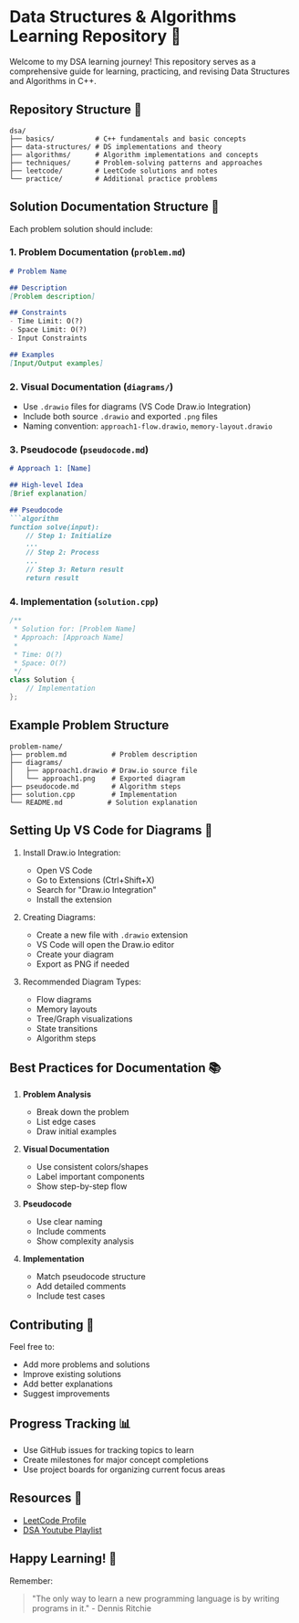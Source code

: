 # Data Structures & Algorithms Learning Repository 🚀

Welcome to my DSA learning journey! This repository serves as a comprehensive guide for learning, practicing, and revising Data Structures and Algorithms in C++.

## Repository Structure 📂

```
dsa/
├── basics/          # C++ fundamentals and basic concepts
├── data-structures/ # DS implementations and theory
├── algorithms/      # Algorithm implementations and concepts
├── techniques/      # Problem-solving patterns and approaches
├── leetcode/        # LeetCode solutions and notes
└── practice/        # Additional practice problems
```

## Solution Documentation Structure 📝

Each problem solution should include:

### 1. Problem Documentation (`problem.md`)
```markdown
# Problem Name

## Description
[Problem description]

## Constraints
- Time Limit: O(?)
- Space Limit: O(?)
- Input Constraints

## Examples
[Input/Output examples]
```

### 2. Visual Documentation (`diagrams/`)
- Use `.drawio` files for diagrams (VS Code Draw.io Integration)
- Include both source `.drawio` and exported `.png` files
- Naming convention: `approach1-flow.drawio`, `memory-layout.drawio`

### 3. Pseudocode (`pseudocode.md`)
```markdown
# Approach 1: [Name]

## High-level Idea
[Brief explanation]

## Pseudocode
```algorithm
function solve(input):
    // Step 1: Initialize
    ...
    // Step 2: Process
    ...
    // Step 3: Return result
    return result
```

### 4. Implementation (`solution.cpp`)
```cpp
/**
 * Solution for: [Problem Name]
 * Approach: [Approach Name]
 * 
 * Time: O(?)
 * Space: O(?)
 */
class Solution {
    // Implementation
};
```

## Example Problem Structure
```
problem-name/
├── problem.md           # Problem description
├── diagrams/
│   ├── approach1.drawio # Draw.io source file
│   └── approach1.png    # Exported diagram
├── pseudocode.md        # Algorithm steps
├── solution.cpp         # Implementation
└── README.md           # Solution explanation
```

## Setting Up VS Code for Diagrams 🎨

1. Install Draw.io Integration:
   - Open VS Code
   - Go to Extensions (Ctrl+Shift+X)
   - Search for "Draw.io Integration"
   - Install the extension

2. Creating Diagrams:
   - Create a new file with `.drawio` extension
   - VS Code will open the Draw.io editor
   - Create your diagram
   - Export as PNG if needed

3. Recommended Diagram Types:
   - Flow diagrams
   - Memory layouts
   - Tree/Graph visualizations
   - State transitions
   - Algorithm steps

## Best Practices for Documentation 📚

1. **Problem Analysis**
   - Break down the problem
   - List edge cases
   - Draw initial examples

2. **Visual Documentation**
   - Use consistent colors/shapes
   - Label important components
   - Show step-by-step flow

3. **Pseudocode**
   - Use clear naming
   - Include comments
   - Show complexity analysis

4. **Implementation**
   - Match pseudocode structure
   - Add detailed comments
   - Include test cases

## Contributing 🤝

Feel free to:
- Add more problems and solutions
- Improve existing solutions
- Add better explanations
- Suggest improvements

## Progress Tracking 📊

- Use GitHub issues for tracking topics to learn
- Create milestones for major concept completions
- Use project boards for organizing current focus areas

## Resources 📖

- [LeetCode Profile](https://leetcode.com/u/developer_utkarsh/)
- [DSA Youtube Playlist](https://www.youtube.com/playlist?list=PLfqMhTWNBTe137I_EPQd34TsgV6IO55pt)

## Happy Learning! 🎯

Remember:
> "The only way to learn a new programming language is by writing programs in it." - Dennis Ritchie
